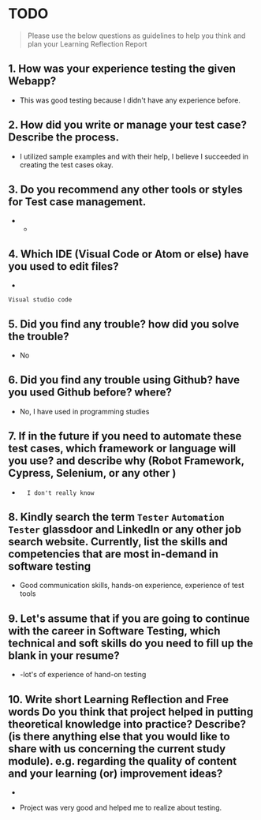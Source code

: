 
# TODO

> Please use the below questions as guidelines to help you think and plan your Learning Reflection Report

## 1. How was your experience testing the given Webapp?
- 
     This was good testing because I didn't have any experience before.

## 2. How did you write or manage your test case? Describe the process.
- 
   I utilized sample examples and with their help, I believe I succeeded in creating the test cases okay.

## 3. Do you recommend any other tools or styles for Test case management. 
 -     
    -

## 4. Which IDE (Visual Code or Atom or else) have you used to edit files?
- 

    Visual studio code
     
## 5. Did you find any trouble? how did you solve the trouble?
-
    No


## 6. Did you find any trouble using Github? have you used Github before? where?
-
    No, I have used in programming studies

      

## 7. If in the future if you need to automate these test cases, which framework or language will you use? and describe why (Robot Framework, Cypress, Selenium, or any other )
- 
        I don't really know


## 8. Kindly search the term `Tester` `Automation Tester` glassdoor and LinkedIn or any other job search website. Currently, list the skills and competencies that are most in-demand in software testing
- 
    Good communication skills, hands-on experience, experience of test tools



## 9. **Let's assume** that if you are going to continue with the career in Software Testing, which technical and soft skills do you need to fill up the blank in your resume?
- 
    -lot's of experience of hand-on testing



## 10. Write short Learning Reflection and  Free words Do you think that project helped in putting theoretical knowledge into practice? Describe? (is there anything else that you would like to share with us concerning the current study module). e.g. regarding the quality of content and your learning (or) improvement ideas? 
-

- Project was very good and helped me to realize about testing. 



 





